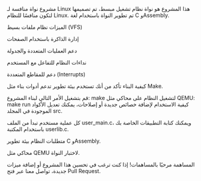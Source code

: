 مشروع نواة منافسة لـ Linux
هذا المشروع هو نواة نظام تشغيل مبسط، تم تصميمها لتكون منافسًا للنظام Linux. تم تطوير النواة باستخدام لغة C وAssembly.

الميزات
نظام ملفات بسيط (VFS)

إدارة الذاكرة باستخدام الصفحات

دعم العمليات المتعددة والجدولة

نداءات النظام للتفاعل مع المستخدم

دعم للمقاطع المتعددة (Interrupts)

كيفية البناء
تأكد من أنك تستخدم بيئة تطوير تدعم أدوات بناء مثل Make.

قم بتشغيل الأمر التالي لبناء المشروع:
make
لتشغيل النظام على محاكي مثل QEMU:
make run
كيفية الاستخدام
لإضافة خصائص جديدة أو إصلاحات، يمكنك تعديل الأكواد الموجودة في المجلد src.

كل عملية مستخدم تبدأ من الملف user_main.c، ويمكنك كتابة التطبيقات الخاصة بك باستخدام المكتبة userlib.c.

متطلبات النظام
بيئة تطوير C وAssembly.

محاكي مثل QEMU لاختبار النواة.

المساهمة
مرحبًا بالمساهمات! إذا كنت ترغب في تحسين هذا المشروع أو إضافة ميزات جديدة، تواصل معنا عبر فتح Pull Request.

